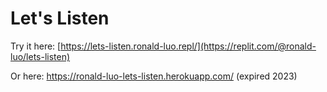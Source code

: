 # Let's Listen

Try it here: [https://lets-listen.ronald-luo.repl/](https://replit.com/@ronald-luo/lets-listen)

Or here: https://ronald-luo-lets-listen.herokuapp.com/ (expired 2023)
